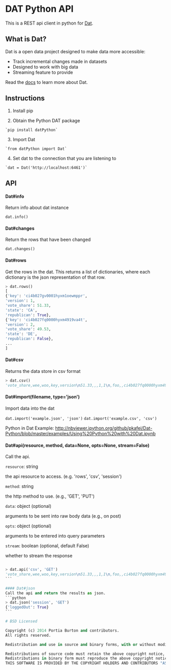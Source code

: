 # DAT Python API

This is a REST api client in python for [Dat](https://dat-data.com).

## What is Dat?

Dat is a open data project designed to make data more accessible:

* Track incremental changes made in datasets
* Designed to work with big data
* Streaming feature to provide

Read the [docs](https://github.com/maxogden/dat) to learn more about Dat.

## Instructions

  1. Install pip

  2. Obtain the Python DAT package

    `pip install datPython`

  3. Import Dat

    `from datPython import Dat`

  4. Set dat to the connection that you are listening to

    `dat = Dat('http://localhost:6461')`

## API


#### Dat#info

 Return info about dat instance

 `dat.info()`

#### Dat#changes

 Return the rows that have been changed

 `dat.changes()`

#### Dat#rows

  Get the rows in the dat. This returns a list of dictionaries, where each dictionary is the json representation of that row.

  ```python
> dat.rows()
[
 {'key': 'ci4b027gv0001hyxm1oewmppr',
  'version': 1,
  'vote_share': 51.33,
  'state': 'CA',
  'republican': True},
 {'key': 'ci4b027fq0000hyxm4919va4t',
  'version': 2,
  'vote_share': 49.53,
  'state': 'DE',
  'republican': False},
  ...
]
  ```

#### Dat#csv
Returns the data store in csv format

```python
> dat.csv()
'vote_share,wee,woo,key,version\n51.33,,,1,1\n,foo,,ci4b027fq0000hyxm4919va4t,1\n,foo,,ci4b027gv0001hyxm1oewmppr,1\n,foo,,ci4b027ho0002hyxm41wpaje6,1\n,,boop,ci4b027hw0003hyxme100j1kt,1\n,foo,,ci4b03qh00004hyxmlfddel23,1\n,foo,,ci4b03qhn0005hyxm2893j8ty,1\n,foo,,ci4b03qhz0006hyxmewff'
```

#### Dat#import(filename, type='json')
Import data into the dat

`dat.import('example.json', 'json')`
`dat.import('example.csv', 'csv')`

Python in Dat Example: http://nbviewer.ipython.org/github/pkafei/Dat-Python/blob/master/examples/Using%20Python%20with%20Dat.ipynb


#### Dat#api(resource, method, data=None, opts=None, stream=False)
Call the api.

`resource`: string

  the api resource to access. (e.g. 'rows', 'csv', 'session')

`method`: string

  the http method to use. (e.g., 'GET', 'PUT')

`data`: object (optional)

  arguments to be sent into raw body data (e.g., on post)

`opts`: object (optional)

  arguments to be entered into query parameters

`stream`: boolean (optional, default False)

  whether to stream the response

````python

> dat.api('csv', 'GET')
'vote_share,wee,woo,key,version\n51.33,,,1,1\n,foo,,ci4b027fq0000hyxm4919va4t,1\n,foo,,ci4b027gv0001hyxm1oewmppr,1\n,foo,,ci4b027ho0002hyxm41wpaje6,1\n,,boop,ci4b027hw0003hyxme100j1kt,1\n,foo,,ci4b03qh00004hyxmlfddel23,1\n,foo,,ci4b03qhn0005hyxm2893j8ty,1\n,foo,,ci4b03qhz0006hyxmewff'
```

#### Dat#json
Call the api and return the results as json.
```python
> dat.json('session', 'GET')
{'loggedOut': True}
```

# BSD Licensed

Copyright (c) 2014 Portia Burton and contributors.
All rights reserved.

Redistribution and use in source and binary forms, with or without modification, are permitted provided that the following conditions are met:

Redistributions of source code must retain the above copyright notice, this list of conditions and the following disclaimer.
Redistributions in binary form must reproduce the above copyright notice, this list of conditions and the following disclaimer in the documentation and/or other materials provided with the distribution.
THIS SOFTWARE IS PROVIDED BY THE COPYRIGHT HOLDERS AND CONTRIBUTORS "AS IS" AND ANY EXPRESS OR IMPLIED WARRANTIES, INCLUDING, BUT NOT LIMITED TO, THE IMPLIED WARRANTIES OF MERCHANTABILITY AND FITNESS FOR A PARTICULAR PURPOSE ARE DISCLAIMED. IN NO EVENT SHALL THE COPYRIGHT HOLDER OR CONTRIBUTORS BE LIABLE FOR ANY DIRECT, INDIRECT, INCIDENTAL, SPECIAL, EXEMPLARY, OR CONSEQUENTIAL DAMAGES (INCLUDING, BUT NOT LIMITED TO, PROCUREMENT OF SUBSTITUTE GOODS OR SERVICES; LOSS OF USE, DATA, OR PROFITS; OR BUSINESS INTERRUPTION) HOWEVER CAUSED AND ON ANY THEORY OF LIABILITY, WHETHER IN CONTRACT, STRICT LIABILITY, OR TORT (INCLUDING NEGLIGENCE OR OTHERWISE) ARISING IN ANY WAY OUT OF THE USE OF THIS SOFTWARE, EVEN IF ADVISED OF THE POSSIBILITY OF SUCH DAMAGE.
